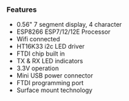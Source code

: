 ### Features

- 0.56" 7 segment display, 4 character
- ESP8266 ESP7/12/12E Processor
- Wifi connected
- HT16K33 i2c LED driver
- FTDI chip built in
- TX & RX LED indicators
- 3.3V operation
- Mini USB power connector
- FTDI programming port
- Surface mount technology